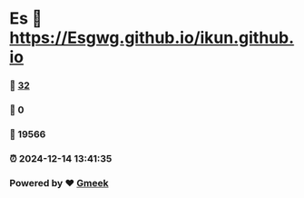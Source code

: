 # Es :link: https://Esgwg.github.io/ikun.github.io 
### :page_facing_up: [32](https://Esgwg.github.io/ikun.github.io/tag.html) 
### :speech_balloon: 0 
### :hibiscus: 19566 
### :alarm_clock: 2024-12-14 13:41:35 
### Powered by :heart: [Gmeek](https://github.com/Meekdai/Gmeek)
